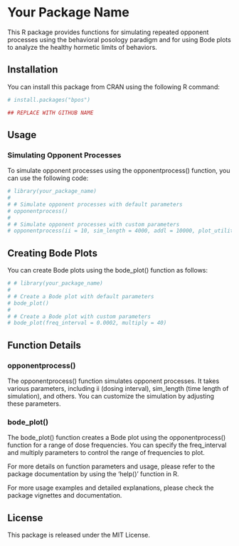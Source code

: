
# Your Package Name

This R package provides functions for simulating repeated opponent
processes using the behavioral posology paradigm and for using Bode
plots to analyze the healthy hormetic limits of behaviors.

## Installation

You can install this package from CRAN using the following R command:

``` r
# install.packages("bpos")

## REPLACE WITH GITHUB NAME
```

## Usage

### Simulating Opponent Processes

To simulate opponent processes using the opponentprocess() function, you
can use the following code:

``` r
# library(your_package_name)
# 
# # Simulate opponent processes with default parameters
# opponentprocess()
# 
# # Simulate opponent processes with custom parameters
# opponentprocess(ii = 10, sim_length = 4000, addl = 10000, plot_utility = FALSE)
```

## Creating Bode Plots

You can create Bode plots using the bode_plot() function as follows:

``` r
# # library(your_package_name)
# 
# # Create a Bode plot with default parameters
# bode_plot()
# 
# # Create a Bode plot with custom parameters
# bode_plot(freq_interval = 0.0002, multiply = 40)
```

## Function Details

### opponentprocess()

The opponentprocess() function simulates opponent processes. It takes
various parameters, including ii (dosing interval), sim_length (time
length of simulation), and others. You can customize the simulation by
adjusting these parameters.

### bode_plot()

The bode_plot() function creates a Bode plot using the opponentprocess()
function for a range of dose frequencies. You can specify the
freq_interval and multiply parameters to control the range of
frequencies to plot.

For more details on function parameters and usage, please refer to the
package documentation by using the ‘help()’ function in R.

For more usage examples and detailed explanations, please check the
package vignettes and documentation.

## License

This package is released under the MIT License.

<!-- # Testing out JUST PK alterations. Can STILL ACHIEVE HORMESIS?? -->
<!-- ```{r} -->
<!-- #| fig-width: 9 -->
<!-- #| fig-height: 12 -->
<!-- #| warning: false -->
<!-- #| results: 'hide' -->
<!-- #| fig-dpi: 600 -->
<!-- bode_plot(EC50_b = c(0.8, 0.9, 1, 1.1), k_bpk = 0.02, seq_2 = 0.08, plot_2 = c(0.0015, 0.08)) -->
<!-- ``` -->
<!-- # Work on a combined figure leading up to final hormetic eigenvector -->
<!-- ```{r} -->
<!-- #| fig-width: 9 -->
<!-- #| fig-height: 12 -->
<!-- #| warning: false -->
<!-- #| results: 'hide' -->
<!-- #| fig-dpi: 300 -->
<!-- bode_plot(EC50_b=c(2.1, 2.8, 3.5, 4.2), seq_1=0.00025, sim_length=4000, gg_ylim=-500, meta_curve=TRUE) -->
<!-- ``` -->
<!-- # Repeat, but show that modifying a-process does little to shift hormetic curve -->
<!-- ```{r} -->
<!-- #| fig-width: 9 -->
<!-- #| fig-height: 12 -->
<!-- #| warning: false -->
<!-- #| results: 'hide' -->
<!-- #| fig-dpi: 300 -->
<!-- bode_plot(EC50_a=c(0.6, 0.8, 1.1, 1.5), seq_1=0.00025, sim_length=4000, gg_ylim=-500, meta_curve=TRUE) -->
<!-- ``` -->
